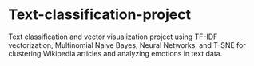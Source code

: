# Text-classification-project
Text classification and vector visualization project using TF-IDF vectorization, Multinomial Naive Bayes, Neural Networks, and T-SNE for clustering Wikipedia articles and analyzing emotions in text data.
